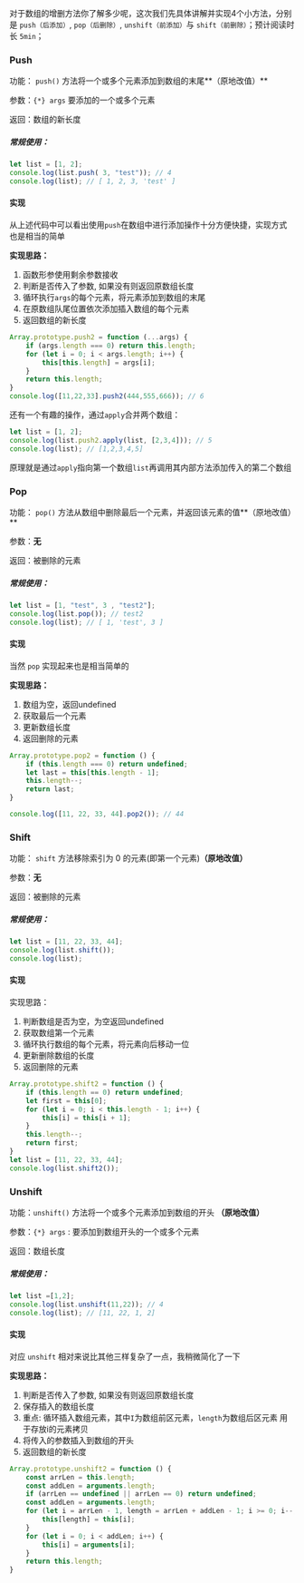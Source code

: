 



对于数组的增删方法你了解多少呢，这次我们先具体讲解并实现4个小方法，分别是 `push（后添加）`, `pop（后删除）`, `unshift（前添加）`与 `shift（前删除）`；预计阅读时长 `5min`；

### Push  ###

功能： `push()` 方法将一个或多个元素添加到数组的末尾**（原地改值）**

参数：`{*} args`  要添加的一个或多个元素

返回：数组的新长度

##### 常规使用： #####

```js
let list = [1, 2];
console.log(list.push( 3, "test")); // 4
console.log(list); // [ 1, 2, 3, 'test' ]
```

#### 实现 ####

从上述代码中可以看出使用`push`在数组中进行添加操作十分方便快捷，实现方式也是相当的简单

**实现思路：**

1. 函数形参使用剩余参数接收
2. 判断是否传入了参数, 如果没有则返回原数组长度
3. 循环执行`args`的每个元素，将元素添加到数组的末尾
4. 在原数组队尾位置依次添加插入数组的每个元素
5. 返回数组的新长度

```js
Array.prototype.push2 = function (...args) {
    if (args.length === 0) return this.length;
    for (let i = 0; i < args.length; i++) {
        this[this.length] = args[i];
    }
    return this.length;
}
console.log([11,22,33].push2(444,555,666)); // 6 
```

还有一个有趣的操作，通过`apply`合并两个数组：

```js
let list = [1, 2];
console.log(list.push2.apply(list, [2,3,4])); // 5
console.log(list); // [1,2,3,4,5]
```

原理就是通过`apply`指向第一个数组`list`再调用其内部方法添加传入的第二个数组



### Pop ###

功能： `pop()` 方法从数组中删除最后一个元素，并返回该元素的值**（原地改值）**

参数：**无**

返回：被删除的元素

##### 常规使用： #####

```js
let list = [1, "test", 3 , "test2"];
console.log(list.pop()); // test2
console.log(list); // [ 1, 'test', 3 ]
```

#### 实现 ####

当然 `pop` 实现起来也是相当简单的

**实现思路：**

1. 数组为空，返回undefined
2. 获取最后一个元素
3. 更新数组长度
4. 返回删除的元素

```js
Array.prototype.pop2 = function () {
    if (this.length === 0) return undefined; 
    let last = this[this.length - 1]; 
    this.length--;
    return last;
}

console.log([11, 22, 33, 44].pop2()); // 44
```



### Shift ###

功能： `shift` 方法移除索引为 0 的元素(即第一个元素)**（原地改值）**

参数：**无**

返回：被删除的元素

##### 常规使用： #####

```js
let list = [11, 22, 33, 44];
console.log(list.shift());
console.log(list);
```

#### 实现 ####

实现思路：

1. 判断数组是否为空，为空返回undefined
2.  获取数组第一个元素
3. 循环执行数组的每个元素，将元素向后移动一位
4. 更新删除数组的长度
5. 返回删除的元素

```js
Array.prototype.shift2 = function () {
    if (this.length == 0) return undefined; 
    let first = this[0];
    for (let i = 0; i < this.length - 1; i++) {
        this[i] = this[i + 1];
    } 
    this.length--;
    return first; 
}
let list = [11, 22, 33, 44];
console.log(list.shift2());
```





### Unshift ###

功能：`unshift()` 方法将一个或多个元素添加到数组的开头 **（原地改值）**

参数：`{*} args` : 要添加到数组开头的一个或多个元素

返回：数组长度

##### 常规使用： #####

```js
let list =[1,2];
console.log(list.unshift(11,22)); // 4
console.log(list); // [11, 22, 1, 2]
```

#### 实现 ####

对应 `unshift` 相对来说比其他三样复杂了一点，我稍微简化了一下

**实现思路：**

1. 判断是否传入了参数, 如果没有则返回原数组长度
2. 保存插入的数组长度
3.  重点: 循环插入数组元素，其中`I`为数组前区元素，`length`为数组后区元素 用于存放i的元素拷贝
4. 将传入的参数插入到数组的开头
5. 返回数组的新长度 

```js
Array.prototype.unshift2 = function () {
    const arrLen = this.length;
    const addLen = arguments.length;
    if (arrLen == undefined || arrLen == 0) return undefined;
    const addLen = arguments.length;
    for (let i = arrLen - 1, length = arrLen + addLen - 1; i >= 0; i--, length--) {
        this[length] = this[i];
    }
    for (let i = 0; i < addLen; i++) {
        this[i] = arguments[i];
    }   
    return this.length;
}
```





​	
